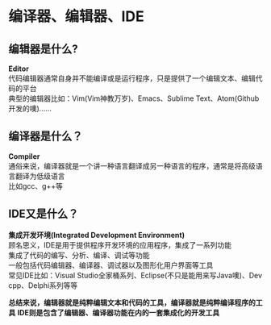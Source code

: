 # 编译器、编辑器、IDE

## 编辑器是什么?
**Editor**     
代码编辑器通常自身并不能编译或是运行程序，只是提供了一个编辑文本、编辑代码的平台     
典型的编辑器比如：Vim(Vim神教万岁)、Emacs、Sublime Text、Atom(Github开发的噢)……    
    
## 编译器是什么？
**Compiler**     
通俗来说，编译器就是一个讲一种语言翻译成另一种语言的程序，通常是将高级语言翻译为低级语言    
比如gcc、g++等

## IDE又是什么？    
**集成开发环境(Integrated Development Environment)**     
顾名思义，IDE是用于提供程序开发环境的应用程序，集成了一系列功能   
集成了代码的编写、分析、编译、调试等功能    
一般包括代码编辑器、编译器、调试器以及图形化用户界面等工具    
常见IDE比如：Visual Studio全家桶系列、Eclipse(不只是能用来写Java噢)、Dev cpp、Delphi系列等等     

**总结来说，编辑器就是纯粹编辑文本和代码的工具，编译器就是纯粹编译程序的工具**
**IDE则是包含了编辑器、编译器功能在内的一套集成化的开发工具**

